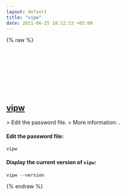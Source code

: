 ```yaml
---
layout: default
title: "vipw"
date: 2021-06-25 18:12:13 +02:00
---
```

{% raw %}
<h2 id="vipw">
  <a href="/en/linux/vipw.html">vipw</a> <a href="#vipw"><svg class="icon">
    <use href="/assets/images/unicode_sprite.svg#link" />
  </svg></a>
</h2>
> Edit the password file.
> More information: <https://manned.org/vipw>.

#### Edit the password file:
```shell
vipw
```
#### Display the current version of `vipw`:
```shell
vipw --version
```
{% endraw %}